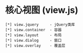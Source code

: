 核心视图 (view.js)
=======================

	[*] view.jquery		- jQuery类库
	[*] view.container	- 容器
	[*] view.layout		- 布局
	[*] view.dialog		- 窗口
	[*] view.overlay	- 覆盖层
